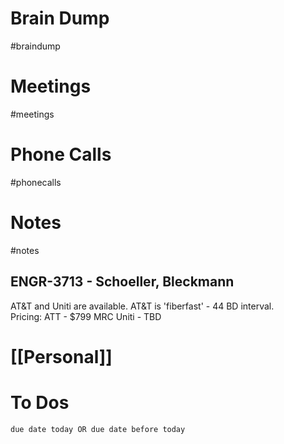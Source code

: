 # Brain Dump
#braindump 

# Meetings
#meetings 
# Phone Calls
#phonecalls 
# Notes
#notes
## ENGR-3713 - Schoeller, Bleckmann
AT&T and Uniti are available.  AT&T is 'fiberfast' - 44 BD interval.  
Pricing:
ATT - $799 MRC 
Uniti - TBD
# [[Personal]]

# To Dos
```tasks
due date today OR due date before today
```